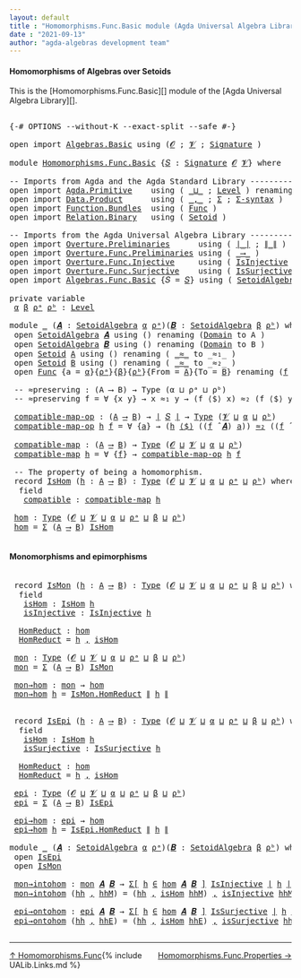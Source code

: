 ```yaml
---
layout: default
title : "Homomorphisms.Func.Basic module (Agda Universal Algebra Library)"
date : "2021-09-13"
author: "agda-algebras development team"
---
```


#### <a id="homomorphisms-of-algebras-over-setoids">Homomorphisms of Algebras over Setoids</a>

This is the [Homomorphisms.Func.Basic][] module of the [Agda Universal Algebra Library][].

<pre class="Agda">

<a id="364" class="Symbol">{-#</a> <a id="368" class="Keyword">OPTIONS</a> <a id="376" class="Pragma">--without-K</a> <a id="388" class="Pragma">--exact-split</a> <a id="402" class="Pragma">--safe</a> <a id="409" class="Symbol">#-}</a>

<a id="414" class="Keyword">open</a> <a id="419" class="Keyword">import</a> <a id="426" href="Algebras.Basic.html" class="Module">Algebras.Basic</a> <a id="441" class="Keyword">using</a> <a id="447" class="Symbol">(</a><a id="448" href="Algebras.Basic.html#1130" class="Generalizable">𝓞</a> <a id="450" class="Symbol">;</a> <a id="452" href="Algebras.Basic.html#1132" class="Generalizable">𝓥</a> <a id="454" class="Symbol">;</a> <a id="456" href="Algebras.Basic.html#3858" class="Function">Signature</a> <a id="466" class="Symbol">)</a>

<a id="469" class="Keyword">module</a> <a id="476" href="Homomorphisms.Func.Basic.html" class="Module">Homomorphisms.Func.Basic</a> <a id="501" class="Symbol">{</a><a id="502" href="Homomorphisms.Func.Basic.html#502" class="Bound">𝑆</a> <a id="504" class="Symbol">:</a> <a id="506" href="Algebras.Basic.html#3858" class="Function">Signature</a> <a id="516" href="Algebras.Basic.html#1130" class="Generalizable">𝓞</a> <a id="518" href="Algebras.Basic.html#1132" class="Generalizable">𝓥</a><a id="519" class="Symbol">}</a> <a id="521" class="Keyword">where</a>

<a id="528" class="Comment">-- Imports from Agda and the Agda Standard Library ------------------------------</a>
<a id="610" class="Keyword">open</a> <a id="615" class="Keyword">import</a> <a id="622" href="Agda.Primitive.html" class="Module">Agda.Primitive</a>    <a id="640" class="Keyword">using</a> <a id="646" class="Symbol">(</a> <a id="648" href="Agda.Primitive.html#810" class="Primitive Operator">_⊔_</a> <a id="652" class="Symbol">;</a> <a id="654" href="Agda.Primitive.html#597" class="Postulate">Level</a> <a id="660" class="Symbol">)</a> <a id="662" class="Keyword">renaming</a> <a id="671" class="Symbol">(</a> <a id="673" href="Agda.Primitive.html#326" class="Primitive">Set</a> <a id="677" class="Symbol">to</a> <a id="680" class="Primitive">Type</a> <a id="685" class="Symbol">)</a>
<a id="687" class="Keyword">open</a> <a id="692" class="Keyword">import</a> <a id="699" href="Data.Product.html" class="Module">Data.Product</a>      <a id="717" class="Keyword">using</a> <a id="723" class="Symbol">(</a> <a id="725" href="Agda.Builtin.Sigma.html#236" class="InductiveConstructor Operator">_,_</a> <a id="729" class="Symbol">;</a> <a id="731" href="Agda.Builtin.Sigma.html#166" class="Record">Σ</a> <a id="733" class="Symbol">;</a> <a id="735" href="Data.Product.html#916" class="Function">Σ-syntax</a> <a id="744" class="Symbol">)</a>
<a id="746" class="Keyword">open</a> <a id="751" class="Keyword">import</a> <a id="758" href="Function.Bundles.html" class="Module">Function.Bundles</a>  <a id="776" class="Keyword">using</a> <a id="782" class="Symbol">(</a> <a id="784" href="Function.Bundles.html#1868" class="Record">Func</a> <a id="789" class="Symbol">)</a>
<a id="791" class="Keyword">open</a> <a id="796" class="Keyword">import</a> <a id="803" href="Relation.Binary.html" class="Module">Relation.Binary</a>   <a id="821" class="Keyword">using</a> <a id="827" class="Symbol">(</a> <a id="829" href="Relation.Binary.Bundles.html#1009" class="Record">Setoid</a> <a id="836" class="Symbol">)</a>

<a id="839" class="Comment">-- Imports from the Agda Universal Algebra Library ---------------------------</a>
<a id="918" class="Keyword">open</a> <a id="923" class="Keyword">import</a> <a id="930" href="Overture.Preliminaries.html" class="Module">Overture.Preliminaries</a>      <a id="958" class="Keyword">using</a> <a id="964" class="Symbol">(</a> <a id="966" href="Overture.Preliminaries.html#4382" class="Function Operator">∣_∣</a> <a id="970" class="Symbol">;</a> <a id="972" href="Overture.Preliminaries.html#4420" class="Function Operator">∥_∥</a> <a id="976" class="Symbol">)</a>
<a id="978" class="Keyword">open</a> <a id="983" class="Keyword">import</a> <a id="990" href="Overture.Func.Preliminaries.html" class="Module">Overture.Func.Preliminaries</a> <a id="1018" class="Keyword">using</a> <a id="1024" class="Symbol">(</a> <a id="1026" href="Overture.Func.Preliminaries.html#789" class="Function Operator">_⟶_</a> <a id="1030" class="Symbol">)</a>
<a id="1032" class="Keyword">open</a> <a id="1037" class="Keyword">import</a> <a id="1044" href="Overture.Func.Injective.html" class="Module">Overture.Func.Injective</a>     <a id="1072" class="Keyword">using</a> <a id="1078" class="Symbol">(</a> <a id="1080" href="Overture.Func.Injective.html#1886" class="Function">IsInjective</a> <a id="1092" class="Symbol">)</a>
<a id="1094" class="Keyword">open</a> <a id="1099" class="Keyword">import</a> <a id="1106" href="Overture.Func.Surjective.html" class="Module">Overture.Func.Surjective</a>    <a id="1134" class="Keyword">using</a> <a id="1140" class="Symbol">(</a> <a id="1142" href="Overture.Func.Surjective.html#1985" class="Function">IsSurjective</a> <a id="1155" class="Symbol">)</a>
<a id="1157" class="Keyword">open</a> <a id="1162" class="Keyword">import</a> <a id="1169" href="Algebras.Func.Basic.html" class="Module">Algebras.Func.Basic</a> <a id="1189" class="Symbol">{</a><a id="1190" class="Argument">𝑆</a> <a id="1192" class="Symbol">=</a> <a id="1194" href="Homomorphisms.Func.Basic.html#502" class="Bound">𝑆</a><a id="1195" class="Symbol">}</a> <a id="1197" class="Keyword">using</a> <a id="1203" class="Symbol">(</a> <a id="1205" href="Algebras.Func.Basic.html#2874" class="Record">SetoidAlgebra</a> <a id="1219" class="Symbol">;</a> <a id="1221" href="Algebras.Func.Basic.html#4076" class="Function Operator">_̂_</a> <a id="1225" class="Symbol">)</a>

<a id="1228" class="Keyword">private</a> <a id="1236" class="Keyword">variable</a>
 <a id="1246" href="Homomorphisms.Func.Basic.html#1246" class="Generalizable">α</a> <a id="1248" href="Homomorphisms.Func.Basic.html#1248" class="Generalizable">β</a> <a id="1250" href="Homomorphisms.Func.Basic.html#1250" class="Generalizable">ρᵃ</a> <a id="1253" href="Homomorphisms.Func.Basic.html#1253" class="Generalizable">ρᵇ</a> <a id="1256" class="Symbol">:</a> <a id="1258" href="Agda.Primitive.html#597" class="Postulate">Level</a>

<a id="1265" class="Keyword">module</a> <a id="1272" href="Homomorphisms.Func.Basic.html#1272" class="Module">_</a> <a id="1274" class="Symbol">(</a><a id="1275" href="Homomorphisms.Func.Basic.html#1275" class="Bound">𝑨</a> <a id="1277" class="Symbol">:</a> <a id="1279" href="Algebras.Func.Basic.html#2874" class="Record">SetoidAlgebra</a> <a id="1293" href="Homomorphisms.Func.Basic.html#1246" class="Generalizable">α</a> <a id="1295" href="Homomorphisms.Func.Basic.html#1250" class="Generalizable">ρᵃ</a><a id="1297" class="Symbol">)(</a><a id="1299" href="Homomorphisms.Func.Basic.html#1299" class="Bound">𝑩</a> <a id="1301" class="Symbol">:</a> <a id="1303" href="Algebras.Func.Basic.html#2874" class="Record">SetoidAlgebra</a> <a id="1317" href="Homomorphisms.Func.Basic.html#1248" class="Generalizable">β</a> <a id="1319" href="Homomorphisms.Func.Basic.html#1253" class="Generalizable">ρᵇ</a><a id="1321" class="Symbol">)</a> <a id="1323" class="Keyword">where</a>
 <a id="1330" class="Keyword">open</a> <a id="1335" href="Algebras.Func.Basic.html#2874" class="Module">SetoidAlgebra</a> <a id="1349" href="Homomorphisms.Func.Basic.html#1275" class="Bound">𝑨</a> <a id="1351" class="Keyword">using</a> <a id="1357" class="Symbol">()</a> <a id="1360" class="Keyword">renaming</a> <a id="1369" class="Symbol">(</a><a id="1370" href="Algebras.Func.Basic.html#2937" class="Field">Domain</a> <a id="1377" class="Symbol">to</a> <a id="1380" class="Field">A</a> <a id="1382" class="Symbol">)</a>
 <a id="1385" class="Keyword">open</a> <a id="1390" href="Algebras.Func.Basic.html#2874" class="Module">SetoidAlgebra</a> <a id="1404" href="Homomorphisms.Func.Basic.html#1299" class="Bound">𝑩</a> <a id="1406" class="Keyword">using</a> <a id="1412" class="Symbol">()</a> <a id="1415" class="Keyword">renaming</a> <a id="1424" class="Symbol">(</a><a id="1425" href="Algebras.Func.Basic.html#2937" class="Field">Domain</a> <a id="1432" class="Symbol">to</a> <a id="1435" class="Field">B</a> <a id="1437" class="Symbol">)</a>
 <a id="1440" class="Keyword">open</a> <a id="1445" href="Relation.Binary.Bundles.html#1009" class="Module">Setoid</a> <a id="1452" href="Homomorphisms.Func.Basic.html#1380" class="Function">A</a> <a id="1454" class="Keyword">using</a> <a id="1460" class="Symbol">()</a> <a id="1463" class="Keyword">renaming</a> <a id="1472" class="Symbol">(</a> <a id="1474" href="Relation.Binary.Bundles.html#1098" class="Field Operator">_≈_</a> <a id="1478" class="Symbol">to</a> <a id="1481" class="Field Operator">_≈₁_</a> <a id="1486" class="Symbol">)</a>
 <a id="1489" class="Keyword">open</a> <a id="1494" href="Relation.Binary.Bundles.html#1009" class="Module">Setoid</a> <a id="1501" href="Homomorphisms.Func.Basic.html#1435" class="Field">B</a> <a id="1503" class="Keyword">using</a> <a id="1509" class="Symbol">()</a> <a id="1512" class="Keyword">renaming</a> <a id="1521" class="Symbol">(</a> <a id="1523" href="Relation.Binary.Bundles.html#1098" class="Field Operator">_≈_</a> <a id="1527" class="Symbol">to</a> <a id="1530" class="Field Operator">_≈₂_</a> <a id="1535" class="Symbol">)</a>
 <a id="1538" class="Keyword">open</a> <a id="1543" href="Function.Bundles.html#1868" class="Module">Func</a> <a id="1548" class="Symbol">{</a><a id="1549" class="Argument">a</a> <a id="1551" class="Symbol">=</a> <a id="1553" href="Homomorphisms.Func.Basic.html#1293" class="Bound">α</a><a id="1554" class="Symbol">}{</a><a id="1556" href="Homomorphisms.Func.Basic.html#1295" class="Bound">ρᵃ</a><a id="1558" class="Symbol">}{</a><a id="1560" href="Homomorphisms.Func.Basic.html#1317" class="Bound">β</a><a id="1561" class="Symbol">}{</a><a id="1563" href="Homomorphisms.Func.Basic.html#1319" class="Bound">ρᵇ</a><a id="1565" class="Symbol">}{</a><a id="1567" class="Argument">From</a> <a id="1572" class="Symbol">=</a> <a id="1574" href="Homomorphisms.Func.Basic.html#1380" class="Function">A</a><a id="1575" class="Symbol">}{</a><a id="1577" class="Argument">To</a> <a id="1580" class="Symbol">=</a> <a id="1582" href="Homomorphisms.Func.Basic.html#1435" class="Field">B</a><a id="1583" class="Symbol">}</a> <a id="1585" class="Keyword">renaming</a> <a id="1594" class="Symbol">(</a><a id="1595" href="Function.Bundles.html#1919" class="Field">f</a> <a id="1597" class="Symbol">to</a> <a id="1600" class="Field">_⟨$⟩_</a> <a id="1606" class="Symbol">)</a>

 <a id="1610" class="Comment">-- ≈preserving : (A ⟶ B) → Type (α ⊔ ρᵃ ⊔ ρᵇ)</a>
 <a id="1657" class="Comment">-- ≈preserving f = ∀ {x y} → x ≈₁ y → (f ⟨$⟩ x) ≈₂ (f ⟨$⟩ y)</a>

 <a id="1720" href="Homomorphisms.Func.Basic.html#1720" class="Function">compatible-map-op</a> <a id="1738" class="Symbol">:</a> <a id="1740" class="Symbol">(</a><a id="1741" href="Homomorphisms.Func.Basic.html#1380" class="Function">A</a> <a id="1743" href="Overture.Func.Preliminaries.html#789" class="Function Operator">⟶</a> <a id="1745" href="Homomorphisms.Func.Basic.html#1435" class="Field">B</a><a id="1746" class="Symbol">)</a> <a id="1748" class="Symbol">→</a> <a id="1750" href="Overture.Preliminaries.html#4382" class="Function Operator">∣</a> <a id="1752" href="Homomorphisms.Func.Basic.html#502" class="Bound">𝑆</a> <a id="1754" href="Overture.Preliminaries.html#4382" class="Function Operator">∣</a> <a id="1756" class="Symbol">→</a> <a id="1758" href="Homomorphisms.Func.Basic.html#680" class="Primitive">Type</a> <a id="1763" class="Symbol">(</a><a id="1764" href="Homomorphisms.Func.Basic.html#518" class="Bound">𝓥</a> <a id="1766" href="Agda.Primitive.html#810" class="Primitive Operator">⊔</a> <a id="1768" href="Homomorphisms.Func.Basic.html#1293" class="Bound">α</a> <a id="1770" href="Agda.Primitive.html#810" class="Primitive Operator">⊔</a> <a id="1772" href="Homomorphisms.Func.Basic.html#1319" class="Bound">ρᵇ</a><a id="1774" class="Symbol">)</a>
 <a id="1777" href="Homomorphisms.Func.Basic.html#1720" class="Function">compatible-map-op</a> <a id="1795" href="Homomorphisms.Func.Basic.html#1795" class="Bound">h</a> <a id="1797" href="Homomorphisms.Func.Basic.html#1797" class="Bound">f</a> <a id="1799" class="Symbol">=</a> <a id="1801" class="Symbol">∀</a> <a id="1803" class="Symbol">{</a><a id="1804" href="Homomorphisms.Func.Basic.html#1804" class="Bound">a</a><a id="1805" class="Symbol">}</a> <a id="1807" class="Symbol">→</a> <a id="1809" class="Symbol">(</a><a id="1810" href="Homomorphisms.Func.Basic.html#1795" class="Bound">h</a> <a id="1812" href="Homomorphisms.Func.Basic.html#1600" class="Field Operator">⟨$⟩</a> <a id="1816" class="Symbol">((</a><a id="1818" href="Homomorphisms.Func.Basic.html#1797" class="Bound">f</a> <a id="1820" href="Algebras.Func.Basic.html#4076" class="Function Operator">̂</a> <a id="1822" href="Homomorphisms.Func.Basic.html#1275" class="Bound">𝑨</a><a id="1823" class="Symbol">)</a> <a id="1825" href="Homomorphisms.Func.Basic.html#1804" class="Bound">a</a><a id="1826" class="Symbol">))</a> <a id="1829" href="Homomorphisms.Func.Basic.html#1530" class="Function Operator">≈₂</a> <a id="1832" class="Symbol">((</a><a id="1834" href="Homomorphisms.Func.Basic.html#1797" class="Bound">f</a> <a id="1836" href="Algebras.Func.Basic.html#4076" class="Function Operator">̂</a> <a id="1838" href="Homomorphisms.Func.Basic.html#1299" class="Bound">𝑩</a><a id="1839" class="Symbol">)</a> <a id="1841" class="Symbol">(λ</a> <a id="1844" href="Homomorphisms.Func.Basic.html#1844" class="Bound">x</a> <a id="1846" class="Symbol">→</a> <a id="1848" class="Symbol">(</a><a id="1849" href="Homomorphisms.Func.Basic.html#1795" class="Bound">h</a> <a id="1851" href="Homomorphisms.Func.Basic.html#1600" class="Field Operator">⟨$⟩</a> <a id="1855" class="Symbol">(</a><a id="1856" href="Homomorphisms.Func.Basic.html#1804" class="Bound">a</a> <a id="1858" href="Homomorphisms.Func.Basic.html#1844" class="Bound">x</a><a id="1859" class="Symbol">))))</a>

 <a id="1866" href="Homomorphisms.Func.Basic.html#1866" class="Function">compatible-map</a> <a id="1881" class="Symbol">:</a> <a id="1883" class="Symbol">(</a><a id="1884" href="Homomorphisms.Func.Basic.html#1380" class="Function">A</a> <a id="1886" href="Overture.Func.Preliminaries.html#789" class="Function Operator">⟶</a> <a id="1888" href="Homomorphisms.Func.Basic.html#1435" class="Field">B</a><a id="1889" class="Symbol">)</a> <a id="1891" class="Symbol">→</a> <a id="1893" href="Homomorphisms.Func.Basic.html#680" class="Primitive">Type</a> <a id="1898" class="Symbol">(</a><a id="1899" href="Homomorphisms.Func.Basic.html#516" class="Bound">𝓞</a> <a id="1901" href="Agda.Primitive.html#810" class="Primitive Operator">⊔</a> <a id="1903" href="Homomorphisms.Func.Basic.html#518" class="Bound">𝓥</a> <a id="1905" href="Agda.Primitive.html#810" class="Primitive Operator">⊔</a> <a id="1907" href="Homomorphisms.Func.Basic.html#1293" class="Bound">α</a> <a id="1909" href="Agda.Primitive.html#810" class="Primitive Operator">⊔</a> <a id="1911" href="Homomorphisms.Func.Basic.html#1319" class="Bound">ρᵇ</a><a id="1913" class="Symbol">)</a>
 <a id="1916" href="Homomorphisms.Func.Basic.html#1866" class="Function">compatible-map</a> <a id="1931" href="Homomorphisms.Func.Basic.html#1931" class="Bound">h</a> <a id="1933" class="Symbol">=</a> <a id="1935" class="Symbol">∀</a> <a id="1937" class="Symbol">{</a><a id="1938" href="Homomorphisms.Func.Basic.html#1938" class="Bound">f</a><a id="1939" class="Symbol">}</a> <a id="1941" class="Symbol">→</a> <a id="1943" href="Homomorphisms.Func.Basic.html#1720" class="Function">compatible-map-op</a> <a id="1961" href="Homomorphisms.Func.Basic.html#1931" class="Bound">h</a> <a id="1963" href="Homomorphisms.Func.Basic.html#1938" class="Bound">f</a>

 <a id="1967" class="Comment">-- The property of being a homomorphism.</a>
 <a id="2009" class="Keyword">record</a> <a id="2016" href="Homomorphisms.Func.Basic.html#2016" class="Record">IsHom</a> <a id="2022" class="Symbol">(</a><a id="2023" href="Homomorphisms.Func.Basic.html#2023" class="Bound">h</a> <a id="2025" class="Symbol">:</a> <a id="2027" href="Homomorphisms.Func.Basic.html#1380" class="Function">A</a> <a id="2029" href="Overture.Func.Preliminaries.html#789" class="Function Operator">⟶</a> <a id="2031" href="Homomorphisms.Func.Basic.html#1435" class="Field">B</a><a id="2032" class="Symbol">)</a> <a id="2034" class="Symbol">:</a> <a id="2036" href="Homomorphisms.Func.Basic.html#680" class="Primitive">Type</a> <a id="2041" class="Symbol">(</a><a id="2042" href="Homomorphisms.Func.Basic.html#516" class="Bound">𝓞</a> <a id="2044" href="Agda.Primitive.html#810" class="Primitive Operator">⊔</a> <a id="2046" href="Homomorphisms.Func.Basic.html#518" class="Bound">𝓥</a> <a id="2048" href="Agda.Primitive.html#810" class="Primitive Operator">⊔</a> <a id="2050" href="Homomorphisms.Func.Basic.html#1293" class="Bound">α</a> <a id="2052" href="Agda.Primitive.html#810" class="Primitive Operator">⊔</a> <a id="2054" href="Homomorphisms.Func.Basic.html#1295" class="Bound">ρᵃ</a> <a id="2057" href="Agda.Primitive.html#810" class="Primitive Operator">⊔</a> <a id="2059" href="Homomorphisms.Func.Basic.html#1319" class="Bound">ρᵇ</a><a id="2061" class="Symbol">)</a> <a id="2063" class="Keyword">where</a>
  <a id="2071" class="Keyword">field</a>
   <a id="2080" href="Homomorphisms.Func.Basic.html#2080" class="Field">compatible</a> <a id="2091" class="Symbol">:</a> <a id="2093" href="Homomorphisms.Func.Basic.html#1866" class="Function">compatible-map</a> <a id="2108" href="Homomorphisms.Func.Basic.html#2023" class="Bound">h</a>

 <a id="2112" href="Homomorphisms.Func.Basic.html#2112" class="Function">hom</a> <a id="2116" class="Symbol">:</a> <a id="2118" href="Homomorphisms.Func.Basic.html#680" class="Primitive">Type</a> <a id="2123" class="Symbol">(</a><a id="2124" href="Homomorphisms.Func.Basic.html#516" class="Bound">𝓞</a> <a id="2126" href="Agda.Primitive.html#810" class="Primitive Operator">⊔</a> <a id="2128" href="Homomorphisms.Func.Basic.html#518" class="Bound">𝓥</a> <a id="2130" href="Agda.Primitive.html#810" class="Primitive Operator">⊔</a> <a id="2132" href="Homomorphisms.Func.Basic.html#1293" class="Bound">α</a> <a id="2134" href="Agda.Primitive.html#810" class="Primitive Operator">⊔</a> <a id="2136" href="Homomorphisms.Func.Basic.html#1295" class="Bound">ρᵃ</a> <a id="2139" href="Agda.Primitive.html#810" class="Primitive Operator">⊔</a> <a id="2141" href="Homomorphisms.Func.Basic.html#1317" class="Bound">β</a> <a id="2143" href="Agda.Primitive.html#810" class="Primitive Operator">⊔</a> <a id="2145" href="Homomorphisms.Func.Basic.html#1319" class="Bound">ρᵇ</a><a id="2147" class="Symbol">)</a>
 <a id="2150" href="Homomorphisms.Func.Basic.html#2112" class="Function">hom</a> <a id="2154" class="Symbol">=</a> <a id="2156" href="Agda.Builtin.Sigma.html#166" class="Record">Σ</a> <a id="2158" class="Symbol">(</a><a id="2159" href="Homomorphisms.Func.Basic.html#1380" class="Function">A</a> <a id="2161" href="Overture.Func.Preliminaries.html#789" class="Function Operator">⟶</a> <a id="2163" href="Homomorphisms.Func.Basic.html#1435" class="Field">B</a><a id="2164" class="Symbol">)</a> <a id="2166" href="Homomorphisms.Func.Basic.html#2016" class="Record">IsHom</a>

</pre>


#### <a id="monomorphisms-and-epimorphisms">Monomorphisms and epimorphisms</a>

<pre class="Agda">

 <a id="2281" class="Keyword">record</a> <a id="2288" href="Homomorphisms.Func.Basic.html#2288" class="Record">IsMon</a> <a id="2294" class="Symbol">(</a><a id="2295" href="Homomorphisms.Func.Basic.html#2295" class="Bound">h</a> <a id="2297" class="Symbol">:</a> <a id="2299" href="Homomorphisms.Func.Basic.html#1380" class="Function">A</a> <a id="2301" href="Overture.Func.Preliminaries.html#789" class="Function Operator">⟶</a> <a id="2303" href="Homomorphisms.Func.Basic.html#1435" class="Field">B</a><a id="2304" class="Symbol">)</a> <a id="2306" class="Symbol">:</a> <a id="2308" href="Homomorphisms.Func.Basic.html#680" class="Primitive">Type</a> <a id="2313" class="Symbol">(</a><a id="2314" href="Homomorphisms.Func.Basic.html#516" class="Bound">𝓞</a> <a id="2316" href="Agda.Primitive.html#810" class="Primitive Operator">⊔</a> <a id="2318" href="Homomorphisms.Func.Basic.html#518" class="Bound">𝓥</a> <a id="2320" href="Agda.Primitive.html#810" class="Primitive Operator">⊔</a> <a id="2322" href="Homomorphisms.Func.Basic.html#1293" class="Bound">α</a> <a id="2324" href="Agda.Primitive.html#810" class="Primitive Operator">⊔</a> <a id="2326" href="Homomorphisms.Func.Basic.html#1295" class="Bound">ρᵃ</a> <a id="2329" href="Agda.Primitive.html#810" class="Primitive Operator">⊔</a> <a id="2331" href="Homomorphisms.Func.Basic.html#1317" class="Bound">β</a> <a id="2333" href="Agda.Primitive.html#810" class="Primitive Operator">⊔</a> <a id="2335" href="Homomorphisms.Func.Basic.html#1319" class="Bound">ρᵇ</a><a id="2337" class="Symbol">)</a> <a id="2339" class="Keyword">where</a>
  <a id="2347" class="Keyword">field</a>
   <a id="2356" href="Homomorphisms.Func.Basic.html#2356" class="Field">isHom</a> <a id="2362" class="Symbol">:</a> <a id="2364" href="Homomorphisms.Func.Basic.html#2016" class="Record">IsHom</a> <a id="2370" href="Homomorphisms.Func.Basic.html#2295" class="Bound">h</a>
   <a id="2375" href="Homomorphisms.Func.Basic.html#2375" class="Field">isInjective</a> <a id="2387" class="Symbol">:</a> <a id="2389" href="Overture.Func.Injective.html#1886" class="Function">IsInjective</a> <a id="2401" href="Homomorphisms.Func.Basic.html#2295" class="Bound">h</a>

  <a id="2406" href="Homomorphisms.Func.Basic.html#2406" class="Function">HomReduct</a> <a id="2416" class="Symbol">:</a> <a id="2418" href="Homomorphisms.Func.Basic.html#2112" class="Function">hom</a>
  <a id="2424" href="Homomorphisms.Func.Basic.html#2406" class="Function">HomReduct</a> <a id="2434" class="Symbol">=</a> <a id="2436" href="Homomorphisms.Func.Basic.html#2295" class="Bound">h</a> <a id="2438" href="Agda.Builtin.Sigma.html#236" class="InductiveConstructor Operator">,</a> <a id="2440" href="Homomorphisms.Func.Basic.html#2356" class="Field">isHom</a>

 <a id="2448" href="Homomorphisms.Func.Basic.html#2448" class="Function">mon</a> <a id="2452" class="Symbol">:</a> <a id="2454" href="Homomorphisms.Func.Basic.html#680" class="Primitive">Type</a> <a id="2459" class="Symbol">(</a><a id="2460" href="Homomorphisms.Func.Basic.html#516" class="Bound">𝓞</a> <a id="2462" href="Agda.Primitive.html#810" class="Primitive Operator">⊔</a> <a id="2464" href="Homomorphisms.Func.Basic.html#518" class="Bound">𝓥</a> <a id="2466" href="Agda.Primitive.html#810" class="Primitive Operator">⊔</a> <a id="2468" href="Homomorphisms.Func.Basic.html#1293" class="Bound">α</a> <a id="2470" href="Agda.Primitive.html#810" class="Primitive Operator">⊔</a> <a id="2472" href="Homomorphisms.Func.Basic.html#1295" class="Bound">ρᵃ</a> <a id="2475" href="Agda.Primitive.html#810" class="Primitive Operator">⊔</a> <a id="2477" href="Homomorphisms.Func.Basic.html#1317" class="Bound">β</a> <a id="2479" href="Agda.Primitive.html#810" class="Primitive Operator">⊔</a> <a id="2481" href="Homomorphisms.Func.Basic.html#1319" class="Bound">ρᵇ</a><a id="2483" class="Symbol">)</a>
 <a id="2486" href="Homomorphisms.Func.Basic.html#2448" class="Function">mon</a> <a id="2490" class="Symbol">=</a> <a id="2492" href="Agda.Builtin.Sigma.html#166" class="Record">Σ</a> <a id="2494" class="Symbol">(</a><a id="2495" href="Homomorphisms.Func.Basic.html#1380" class="Function">A</a> <a id="2497" href="Overture.Func.Preliminaries.html#789" class="Function Operator">⟶</a> <a id="2499" href="Homomorphisms.Func.Basic.html#1435" class="Field">B</a><a id="2500" class="Symbol">)</a> <a id="2502" href="Homomorphisms.Func.Basic.html#2288" class="Record">IsMon</a>

 <a id="2510" href="Homomorphisms.Func.Basic.html#2510" class="Function">mon→hom</a> <a id="2518" class="Symbol">:</a> <a id="2520" href="Homomorphisms.Func.Basic.html#2448" class="Function">mon</a> <a id="2524" class="Symbol">→</a> <a id="2526" href="Homomorphisms.Func.Basic.html#2112" class="Function">hom</a>
 <a id="2531" href="Homomorphisms.Func.Basic.html#2510" class="Function">mon→hom</a> <a id="2539" href="Homomorphisms.Func.Basic.html#2539" class="Bound">h</a> <a id="2541" class="Symbol">=</a> <a id="2543" href="Homomorphisms.Func.Basic.html#2406" class="Function">IsMon.HomReduct</a> <a id="2559" href="Overture.Preliminaries.html#4420" class="Function Operator">∥</a> <a id="2561" href="Homomorphisms.Func.Basic.html#2539" class="Bound">h</a> <a id="2563" href="Overture.Preliminaries.html#4420" class="Function Operator">∥</a>


 <a id="2568" class="Keyword">record</a> <a id="2575" href="Homomorphisms.Func.Basic.html#2575" class="Record">IsEpi</a> <a id="2581" class="Symbol">(</a><a id="2582" href="Homomorphisms.Func.Basic.html#2582" class="Bound">h</a> <a id="2584" class="Symbol">:</a> <a id="2586" href="Homomorphisms.Func.Basic.html#1380" class="Function">A</a> <a id="2588" href="Overture.Func.Preliminaries.html#789" class="Function Operator">⟶</a> <a id="2590" href="Homomorphisms.Func.Basic.html#1435" class="Field">B</a><a id="2591" class="Symbol">)</a> <a id="2593" class="Symbol">:</a> <a id="2595" href="Homomorphisms.Func.Basic.html#680" class="Primitive">Type</a> <a id="2600" class="Symbol">(</a><a id="2601" href="Homomorphisms.Func.Basic.html#516" class="Bound">𝓞</a> <a id="2603" href="Agda.Primitive.html#810" class="Primitive Operator">⊔</a> <a id="2605" href="Homomorphisms.Func.Basic.html#518" class="Bound">𝓥</a> <a id="2607" href="Agda.Primitive.html#810" class="Primitive Operator">⊔</a> <a id="2609" href="Homomorphisms.Func.Basic.html#1293" class="Bound">α</a> <a id="2611" href="Agda.Primitive.html#810" class="Primitive Operator">⊔</a> <a id="2613" href="Homomorphisms.Func.Basic.html#1295" class="Bound">ρᵃ</a> <a id="2616" href="Agda.Primitive.html#810" class="Primitive Operator">⊔</a> <a id="2618" href="Homomorphisms.Func.Basic.html#1317" class="Bound">β</a> <a id="2620" href="Agda.Primitive.html#810" class="Primitive Operator">⊔</a> <a id="2622" href="Homomorphisms.Func.Basic.html#1319" class="Bound">ρᵇ</a><a id="2624" class="Symbol">)</a> <a id="2626" class="Keyword">where</a>
  <a id="2634" class="Keyword">field</a>
   <a id="2643" href="Homomorphisms.Func.Basic.html#2643" class="Field">isHom</a> <a id="2649" class="Symbol">:</a> <a id="2651" href="Homomorphisms.Func.Basic.html#2016" class="Record">IsHom</a> <a id="2657" href="Homomorphisms.Func.Basic.html#2582" class="Bound">h</a>
   <a id="2662" href="Homomorphisms.Func.Basic.html#2662" class="Field">isSurjective</a> <a id="2675" class="Symbol">:</a> <a id="2677" href="Overture.Func.Surjective.html#1985" class="Function">IsSurjective</a> <a id="2690" href="Homomorphisms.Func.Basic.html#2582" class="Bound">h</a>

  <a id="2695" href="Homomorphisms.Func.Basic.html#2695" class="Function">HomReduct</a> <a id="2705" class="Symbol">:</a> <a id="2707" href="Homomorphisms.Func.Basic.html#2112" class="Function">hom</a>
  <a id="2713" href="Homomorphisms.Func.Basic.html#2695" class="Function">HomReduct</a> <a id="2723" class="Symbol">=</a> <a id="2725" href="Homomorphisms.Func.Basic.html#2582" class="Bound">h</a> <a id="2727" href="Agda.Builtin.Sigma.html#236" class="InductiveConstructor Operator">,</a> <a id="2729" href="Homomorphisms.Func.Basic.html#2643" class="Field">isHom</a>

 <a id="2737" href="Homomorphisms.Func.Basic.html#2737" class="Function">epi</a> <a id="2741" class="Symbol">:</a> <a id="2743" href="Homomorphisms.Func.Basic.html#680" class="Primitive">Type</a> <a id="2748" class="Symbol">(</a><a id="2749" href="Homomorphisms.Func.Basic.html#516" class="Bound">𝓞</a> <a id="2751" href="Agda.Primitive.html#810" class="Primitive Operator">⊔</a> <a id="2753" href="Homomorphisms.Func.Basic.html#518" class="Bound">𝓥</a> <a id="2755" href="Agda.Primitive.html#810" class="Primitive Operator">⊔</a> <a id="2757" href="Homomorphisms.Func.Basic.html#1293" class="Bound">α</a> <a id="2759" href="Agda.Primitive.html#810" class="Primitive Operator">⊔</a> <a id="2761" href="Homomorphisms.Func.Basic.html#1295" class="Bound">ρᵃ</a> <a id="2764" href="Agda.Primitive.html#810" class="Primitive Operator">⊔</a> <a id="2766" href="Homomorphisms.Func.Basic.html#1317" class="Bound">β</a> <a id="2768" href="Agda.Primitive.html#810" class="Primitive Operator">⊔</a> <a id="2770" href="Homomorphisms.Func.Basic.html#1319" class="Bound">ρᵇ</a><a id="2772" class="Symbol">)</a>
 <a id="2775" href="Homomorphisms.Func.Basic.html#2737" class="Function">epi</a> <a id="2779" class="Symbol">=</a> <a id="2781" href="Agda.Builtin.Sigma.html#166" class="Record">Σ</a> <a id="2783" class="Symbol">(</a><a id="2784" href="Homomorphisms.Func.Basic.html#1380" class="Function">A</a> <a id="2786" href="Overture.Func.Preliminaries.html#789" class="Function Operator">⟶</a> <a id="2788" href="Homomorphisms.Func.Basic.html#1435" class="Field">B</a><a id="2789" class="Symbol">)</a> <a id="2791" href="Homomorphisms.Func.Basic.html#2575" class="Record">IsEpi</a>

 <a id="2799" href="Homomorphisms.Func.Basic.html#2799" class="Function">epi→hom</a> <a id="2807" class="Symbol">:</a> <a id="2809" href="Homomorphisms.Func.Basic.html#2737" class="Function">epi</a> <a id="2813" class="Symbol">→</a> <a id="2815" href="Homomorphisms.Func.Basic.html#2112" class="Function">hom</a>
 <a id="2820" href="Homomorphisms.Func.Basic.html#2799" class="Function">epi→hom</a> <a id="2828" href="Homomorphisms.Func.Basic.html#2828" class="Bound">h</a> <a id="2830" class="Symbol">=</a> <a id="2832" href="Homomorphisms.Func.Basic.html#2695" class="Function">IsEpi.HomReduct</a> <a id="2848" href="Overture.Preliminaries.html#4420" class="Function Operator">∥</a> <a id="2850" href="Homomorphisms.Func.Basic.html#2828" class="Bound">h</a> <a id="2852" href="Overture.Preliminaries.html#4420" class="Function Operator">∥</a>

<a id="2855" class="Keyword">module</a> <a id="2862" href="Homomorphisms.Func.Basic.html#2862" class="Module">_</a> <a id="2864" class="Symbol">(</a><a id="2865" href="Homomorphisms.Func.Basic.html#2865" class="Bound">𝑨</a> <a id="2867" class="Symbol">:</a> <a id="2869" href="Algebras.Func.Basic.html#2874" class="Record">SetoidAlgebra</a> <a id="2883" href="Homomorphisms.Func.Basic.html#1246" class="Generalizable">α</a> <a id="2885" href="Homomorphisms.Func.Basic.html#1250" class="Generalizable">ρᵃ</a><a id="2887" class="Symbol">)(</a><a id="2889" href="Homomorphisms.Func.Basic.html#2889" class="Bound">𝑩</a> <a id="2891" class="Symbol">:</a> <a id="2893" href="Algebras.Func.Basic.html#2874" class="Record">SetoidAlgebra</a> <a id="2907" href="Homomorphisms.Func.Basic.html#1248" class="Generalizable">β</a> <a id="2909" href="Homomorphisms.Func.Basic.html#1253" class="Generalizable">ρᵇ</a><a id="2911" class="Symbol">)</a> <a id="2913" class="Keyword">where</a>
 <a id="2920" class="Keyword">open</a> <a id="2925" href="Homomorphisms.Func.Basic.html#2575" class="Module">IsEpi</a>
 <a id="2932" class="Keyword">open</a> <a id="2937" href="Homomorphisms.Func.Basic.html#2288" class="Module">IsMon</a>

 <a id="2945" href="Homomorphisms.Func.Basic.html#2945" class="Function">mon→intohom</a> <a id="2957" class="Symbol">:</a> <a id="2959" href="Homomorphisms.Func.Basic.html#2448" class="Function">mon</a> <a id="2963" href="Homomorphisms.Func.Basic.html#2865" class="Bound">𝑨</a> <a id="2965" href="Homomorphisms.Func.Basic.html#2889" class="Bound">𝑩</a> <a id="2967" class="Symbol">→</a> <a id="2969" href="Data.Product.html#916" class="Function">Σ[</a> <a id="2972" href="Homomorphisms.Func.Basic.html#2972" class="Bound">h</a> <a id="2974" href="Data.Product.html#916" class="Function">∈</a> <a id="2976" href="Homomorphisms.Func.Basic.html#2112" class="Function">hom</a> <a id="2980" href="Homomorphisms.Func.Basic.html#2865" class="Bound">𝑨</a> <a id="2982" href="Homomorphisms.Func.Basic.html#2889" class="Bound">𝑩</a> <a id="2984" href="Data.Product.html#916" class="Function">]</a> <a id="2986" href="Overture.Func.Injective.html#1886" class="Function">IsInjective</a> <a id="2998" href="Overture.Preliminaries.html#4382" class="Function Operator">∣</a> <a id="3000" href="Homomorphisms.Func.Basic.html#2972" class="Bound">h</a> <a id="3002" href="Overture.Preliminaries.html#4382" class="Function Operator">∣</a>
 <a id="3005" href="Homomorphisms.Func.Basic.html#2945" class="Function">mon→intohom</a> <a id="3017" class="Symbol">(</a><a id="3018" href="Homomorphisms.Func.Basic.html#3018" class="Bound">hh</a> <a id="3021" href="Agda.Builtin.Sigma.html#236" class="InductiveConstructor Operator">,</a> <a id="3023" href="Homomorphisms.Func.Basic.html#3023" class="Bound">hhM</a><a id="3026" class="Symbol">)</a> <a id="3028" class="Symbol">=</a> <a id="3030" class="Symbol">(</a><a id="3031" href="Homomorphisms.Func.Basic.html#3018" class="Bound">hh</a> <a id="3034" href="Agda.Builtin.Sigma.html#236" class="InductiveConstructor Operator">,</a> <a id="3036" href="Homomorphisms.Func.Basic.html#2356" class="Field">isHom</a> <a id="3042" href="Homomorphisms.Func.Basic.html#3023" class="Bound">hhM</a><a id="3045" class="Symbol">)</a> <a id="3047" href="Agda.Builtin.Sigma.html#236" class="InductiveConstructor Operator">,</a> <a id="3049" href="Homomorphisms.Func.Basic.html#2375" class="Field">isInjective</a> <a id="3061" href="Homomorphisms.Func.Basic.html#3023" class="Bound">hhM</a>

 <a id="3067" href="Homomorphisms.Func.Basic.html#3067" class="Function">epi→ontohom</a> <a id="3079" class="Symbol">:</a> <a id="3081" href="Homomorphisms.Func.Basic.html#2737" class="Function">epi</a> <a id="3085" href="Homomorphisms.Func.Basic.html#2865" class="Bound">𝑨</a> <a id="3087" href="Homomorphisms.Func.Basic.html#2889" class="Bound">𝑩</a> <a id="3089" class="Symbol">→</a> <a id="3091" href="Data.Product.html#916" class="Function">Σ[</a> <a id="3094" href="Homomorphisms.Func.Basic.html#3094" class="Bound">h</a> <a id="3096" href="Data.Product.html#916" class="Function">∈</a> <a id="3098" href="Homomorphisms.Func.Basic.html#2112" class="Function">hom</a> <a id="3102" href="Homomorphisms.Func.Basic.html#2865" class="Bound">𝑨</a> <a id="3104" href="Homomorphisms.Func.Basic.html#2889" class="Bound">𝑩</a> <a id="3106" href="Data.Product.html#916" class="Function">]</a> <a id="3108" href="Overture.Func.Surjective.html#1985" class="Function">IsSurjective</a> <a id="3121" href="Overture.Preliminaries.html#4382" class="Function Operator">∣</a> <a id="3123" href="Homomorphisms.Func.Basic.html#3094" class="Bound">h</a> <a id="3125" href="Overture.Preliminaries.html#4382" class="Function Operator">∣</a>
 <a id="3128" href="Homomorphisms.Func.Basic.html#3067" class="Function">epi→ontohom</a> <a id="3140" class="Symbol">(</a><a id="3141" href="Homomorphisms.Func.Basic.html#3141" class="Bound">hh</a> <a id="3144" href="Agda.Builtin.Sigma.html#236" class="InductiveConstructor Operator">,</a> <a id="3146" href="Homomorphisms.Func.Basic.html#3146" class="Bound">hhE</a><a id="3149" class="Symbol">)</a> <a id="3151" class="Symbol">=</a> <a id="3153" class="Symbol">(</a><a id="3154" href="Homomorphisms.Func.Basic.html#3141" class="Bound">hh</a> <a id="3157" href="Agda.Builtin.Sigma.html#236" class="InductiveConstructor Operator">,</a> <a id="3159" href="Homomorphisms.Func.Basic.html#2643" class="Field">isHom</a> <a id="3165" href="Homomorphisms.Func.Basic.html#3146" class="Bound">hhE</a><a id="3168" class="Symbol">)</a> <a id="3170" href="Agda.Builtin.Sigma.html#236" class="InductiveConstructor Operator">,</a> <a id="3172" href="Homomorphisms.Func.Basic.html#2662" class="Field">isSurjective</a> <a id="3185" href="Homomorphisms.Func.Basic.html#3146" class="Bound">hhE</a>

</pre>

--------------------------------

<span style="float:left;">[↑ Homomorphisms.Func](Homomorphisms.Func.html)</span>
<span style="float:right;">[Homomorphisms.Func.Properties →](Homomorphisms.Func.Properties.html)</span>

{% include UALib.Links.md %}



